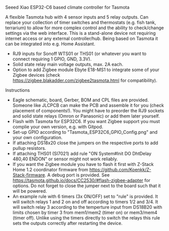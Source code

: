 Seeed Xiao ESP32-C6 based climate controller for Tasmota

A flexible Tasmota hub with 4 sensor inputs and 5 relay outputs. Can replace your collection of timer switches and thermostats (e.g. fish tank, terrarium) to allow for more complex control and the ability to check/change settings via the web interface. This is a stand-alone device not requiring internet access or any external controller/hub. Being based on Tasmota it can be integrated into e.g. Home Assistant. 
- RJ9 inputs for Sonoff WTS01 or THS01 (or whatever you want to connect requiring 1 GPIO, GND, 3.3V).
- Solid state relay main voltage outputs, max. 2A each.
- Option to add Zigbee module Ebyte E18-MS1 to integrate some of your Zigbee devices (check https://zigbee.blakadder.com/zigbee2tasmota.html for compatibility).

Instructions
- Eagle schematic, board, Gerber, BOM and CPL files are provided. Someone like JLCPCB can make the PCB and assemble it for you (check placement of components!). You might have to preorder the RJ9 sockets and solid state relays (Omron or Panasonic) or add them later yourself. 
- Flash with Tasmota for ESP32C6. If you want Zigbee support you must complie your own version, e.g. with Gitpod.
- Set-up GPIO according to "Tasmota_ESP32C6_GPIO_Config.png" and your own configuration.
- If attaching DS18x20 close the jumpers on the respective ports to add pullup resistors.
- If attaching THS01 (SI7021) add rule "ON System#Init DO DhtDelay 480,40 ENDON" or sensor might not work reliably.
- If you want the Zigbee module you have to flash it first with Z-Stack Home 1.2 coordinator firmware from https://github.com/Koenkk/Z-Stack-firmware. A debug port is provided. See https://tasmota.github.io/docs/CC2530/#flash-zigbee-adapter for options. Do not forget to close the jumper next to the board such that it will be powered.
- An example rule with 6 timers (3x ON/OFF) set to "rule" is provided. It will switch relays 1 and 2 on and off according to timers 1/2 and 3/4. It will switch relay 3 according to the temperture input from DS18B20 with limits chosen by timer 3 from mem1/mem2 (timer on) or mem3/mem4 (timer off). Unlike using the timers directly to switch the relays this rule sets the outputs correctly after restarting the device. 
